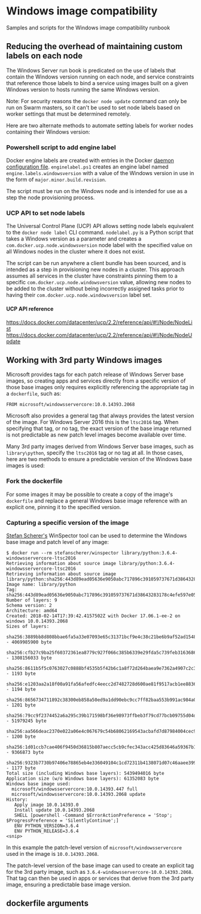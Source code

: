 # Windows image compatibility
Samples and scripts for the Windows image compatibility runbook

## Reducing the overhead of maintaining custom labels on each node
The Windows Server run book is predicated on the use of labels that contain the Windows version running on each node, and service constraints that reference those labels to bind a service using images built on a given Windows version to hosts running the same Windows version.

Note: For security reasons the ```docker node update``` command can only be run on Swarm masters, so it can't be used to set node labels based on worker settings that must be determined remotely.

Here are two alternate methods to automate setting labels for worker nodes containing their Windows version:

### Powershell script to add engine label
Docker engine labels are created with entries in the Docker [daemon configuration file](https://docs.docker.com/engine/reference/commandline/dockerd/#daemon-configuration-file). ```enginelabel.ps1``` creates an engine label named ```engine.labels.windowsversion``` with a value of the Windows version in use in the form of ```major.minor.build.revision```.

The script must be run on the Windows node and is intended for use as a step the node provisioning process.

### UCP API to set node labels
The Universal Control Plane (UCP) API allows setting node labels equivalent to the ```docker node label``` CLI command. ```nodelabel.py``` is a Python script that takes a Windows version as a parameter and creates a ```com.docker.ucp.node.windowsversion``` node label with the specified value on all Windows nodes in the cluster where it does not exist.

The script can be run anywhere a client bundle has been sourced, and is intended as a step in provisioning new nodes in a cluster. This approach assumes all services in the cluster have constraints pinning them to a specific ```com.docker.ucp.node.windowsversion``` value, allowing new nodes to be added to the cluster without being incorrectly assigned tasks prior to having their ```com.docker.ucp.node.windowsversion``` label set.

#### UCP API reference
https://docs.docker.com/datacenter/ucp/2.2/reference/api/#!/Node/NodeList
https://docs.docker.com/datacenter/ucp/2.2/reference/api/#!/Node/NodeUpdate

## Working with 3rd party Windows images
Microsoft provides tags for each patch release of Windows Server base images, so creating apps and services directly from a specific version of those base images only requires explicitly referencing the appropriate tag in a ```dockerfile```, such as:

```FROM microsoft/windowsservercore:10.0.14393.2068```

Microsoft also provides a general tag that always provides the latest version of the image. For Windows Server 2016 this is the ```ltsc2016``` tag. When specifying that tag, or no tag, the exact version of the base image returned is not predictable as new patch level images become available over time.

Many 3rd party images derived from Windows Server base images, such as ```library\python```, specify the ```ltsc2016``` tag or no tag at all. In those cases, here are two methods to ensure a predictable version of the Windows base images is used:

### Fork the dockerfile
For some images it may be possible to create a copy of the image's ```dockerfile``` and replace a general Windows base image reference with an explicit one, pinning it to the specified version.

### Capturing a specific version of the image
[Stefan Scherer's](@stefscherer) WinSpector tool can be used to determine the Windows base image and patch level of any image:

```
$ docker run --rm stefanscherer/winspector library/python:3.6.4-windowsservercore-ltsc2016
Retrieving information about source image library/python:3.6.4-windowsservercore-ltsc2016
Retrieving information about source image library/python:sha256:443d89ead05636e9050abc717896c391059737671d38643283178c4efe597e05
Image name: library/python
Tag: sha256:443d89ead05636e9050abc717896c391059737671d38643283178c4efe597e05
Number of layers: 9
Schema version: 2
Architecture: amd64
Created: 2018-02-14T17:39:42.4157502Z with Docker 17.06.1-ee-2 on windows 10.0.14393.2068
Sizes of layers:
  sha256:3889bb8d808bbae6fa5a33e07093e65c31371bcf9e4c38c21be6b9af52ad1548 - 4069985900 byte
  sha256:cfb27c9ba25f60372361ea8779c927f066c385b6339e29fda5c739feb3163686 - 1308156033 byte
  sha256:8611b5f5c0763027c0888bf4535b5f42b6c1a8f72d264baea9e7362a4907c2c3 - 1193 byte
  sha256:e1203aa2a18f00a91fa56afedfc4eecc2d7482728d600ae81f9517acb1ee8836 - 1194 byte
  sha256:8656734711892c38300eb858a50ed9a1dd90ebc9cc7ff82baa553b991ac984a0 - 1201 byte
  sha256:79cc9f2374452a6a295c39b171598bf36e98973ffbeb3f79cd77bcb09755d04d - 51979245 byte
  sha256:aa566deac2370e022a06e4c067679c54b68062169543acbafd7d87984004cec9 - 1200 byte
  sha256:1d01ccb7cae406f9450d36815b807aecc5cb9cfec343acc425d83646a59367b1 - 9366873 byte
  sha256:9323b7730b97406e78865eb4e336049104c1cd72311b4138071d07c46aaee399 - 1177 byte
Total size (including Windows base layers): 5439494016 byte
Application size (w/o Windows base layers): 61352083 byte
Windows base image used:
  microsoft/windowsservercore:10.0.14393.447 full
  microsoft/windowsservercore:10.0.14393.2068 update
History:
   Apply image 10.0.14393.0
   Install update 10.0.14393.2068
   SHELL [powershell -Command $ErrorActionPreference = 'Stop'; $ProgressPreference = 'SilentlyContinue';]
   ENV PYTHON_VERSION=3.6.4
   ENV PYTHON_RELEASE=3.6.4
<snip>
```

In this example the patch-level version of ```microsoft/windowsservercore``` used in the image is ```10.0.14393.2068```.

The patch-level version of the base image can used to create an explicit tag for the 3rd party image, such as ```3.6.4-windowsservercore-10.0.14393.2068```. That tag can then be used in apps or services that derive from the 3rd party image, ensuring a predictable base image version.

## dockerfile arguments

